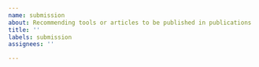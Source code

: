 ```yaml
---
name: submission
about: Recommending tools or articles to be published in publications
title: ''
labels: submission
assignees: ''

---
```



